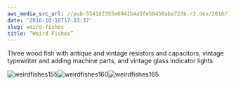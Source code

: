 ```yaml
---
aws_media_src_url: //pub-5541d2355e6941b4a5fe50450aba723b.r2.dev/2016/10/weirdfishes155.jpg
date: '2016-10-18T17:33:37'
slug: weird-fishes
title: “Weird Fishes”
---
```


 Three wood fish with antique and vintage resistors and capacitors, vintage typewriter and adding machine parts, and vintage glass indicator lights

 ![weirdfishes155](//pub-5541d2355e6941b4a5fe50450aba723b.r2.dev/2016/10/weirdfishes155.jpg?w=602)![weirdfishes160](//pub-5541d2355e6941b4a5fe50450aba723b.r2.dev/2016/10/weirdfishes160.jpg?w=602)![weirdfishes165](//pub-5541d2355e6941b4a5fe50450aba723b.r2.dev/2016/10/weirdfishes165.jpg?w=602)